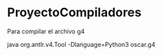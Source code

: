 # ProyectoCompiladores

Para compilar el archivo g4

java org.antlr.v4.Tool -Dlanguage=Python3 oscar.g4
